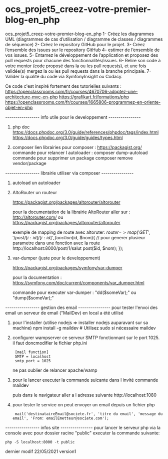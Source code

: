 # ocs_projet5_creez-votre-premier-blog-en_php
ocs_projet5_creez-votre-premier-blog-en_php
1- Créez les diagrammes UML (diagrammes de cas d’utilisation / diagramme de classes /  diagrammes de séquence)
2- Créez le repository GitHub pour le projet.
3- Créez l’ensemble des issues sur le repository GitHub
4- estimer de l’ensemble de vos issues.
5- Entamez le développement de l’application et proposez des pull requests pour chacune des fonctionnalités/issues.
6- Relire son code à votre mentor (code proposé dans la ou les pull requests), et une fois validée(s) mergez la ou les pull requests dans la branche principale.
7- Valider la qualité du code via SymfonyInsight ou Codacy.


Ce code c'est inspiré fortement des tutorielles suivants :
    https://openclassrooms.com/fr/courses/4670706-adoptez-une-architecture-mvc-en-php
    https://grafikart.fr/formations/php
    https://openclassrooms.com/fr/courses/1665806-programmez-en-oriente-objet-en-php

----------------- info utile pour le developpement ----------------
1) php doc 
    https://docs.phpdoc.org/3.0/guide/references/phpdoc/tags/index.html
    https://docs.phpdoc.org/3.0/guide/guides/types.html

2) composer
    lien librairies pour composer : https://packagist.org/
    commande pour relancer l autoloader : composer dump-autoload
    commande pour supprimer un package composer remove vendor/package

----------------- librairie utiliser via composer ----------------
1) autoload
    un autoloader

2) AltoRouter
    un routeur

    https://packagist.org/packages/altorouter/altorouter

    pour la documentation de la librairie AltoRouter aller sur : http://altorouter.com/ ou https://packagist.org/packages/altorouter/altorouter

    exemple de mapping de route avec altoruter:
        $router->map('GET', '/post/[i:id]/[i:id]', function ($id, $nom){  // pour generer plusieur parametre dans une fonction avec la route http://localhost:8000/post/1/salut
            post($id, $nom);
        });

3) var-dumper (juste pour le developpement)

    https://packagist.org/packages/symfony/var-dumper

    pour la documentation : https://symfony.com/doc/current/components/var_dumper.html

    commande pour executer var-dumper : "dd($someVar);" ou "dump($someVar);"

----------------- gestion des email ----------------
pour tester l'envoi des email un serveur de email ("MailDev) en local a été utilisé

1) pour l'installer (utilise nodejs => installer nodejs auparavant sur sa machine)
    npm install -g maildev # Utilisez sudo si nécessaire
    maildev

2) configurer wampserver
    ce serveur SMTP fonctionnant sur le port 1025.
    il faut doncmodifier le fichier php.ini

        [mail function]
        SMTP = localhost
        smtp_port = 1025

    ne pas oublier de relancer apache/wamp
3) pour le lancer
    executer la commande suicante dans l invité commande
    maildev
    
    puis dans le navigateur aller a l adresse suivante
    http://localhost:1080

4) pour tester le service on peut envoyer un email depuis un fichier php

        mail('destinataireEmail@societe.fr', 'titre du email', 'message du email', 'From: emailEmetteur@societe.com');

----------------- infos site ----------------
pour lancer le serveur php via la console avec pour dossier racine "public" executer la commande suivante:

    php -S localhost:8000 -t public

dernier modif 22/05/2021 version1